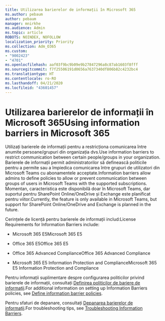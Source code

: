 ```yaml
---
title: Utilizarea barierelor de informații în Microsoft 365
ms.author: pebaum
author: pebaum
manager: mnirkhe
ms.audience: Admin
ms.topic: article
ROBOTS: NOINDEX, NOFOLLOW
localization_priority: Priority
ms.collection: Adm_O365
ms.custom:
- "9002423"
- "4701"
ms.openlocfilehash: aaf03f9bc9b09e9b27847296a8c87ab1603f8fff
ms.sourcegitcommit: f7f25506191d0656a7637340df806b82c4232bc4
ms.translationtype: HT
ms.contentlocale: ro-RO
ms.lasthandoff: 04/21/2020
ms.locfileid: "43601457"
---
```

# <a name="using-information-barriers-in-microsoft-365"></a><span data-ttu-id="2c7c4-102">Utilizarea barierelor de informații în Microsoft 365</span><span class="sxs-lookup"><span data-stu-id="2c7c4-102">Using information barriers in Microsoft 365</span></span>

<span data-ttu-id="2c7c4-103">Utilizați barierele de informații pentru a restricționa comunicarea între anumite persoane/grupuri din organizația dvs.</span><span class="sxs-lookup"><span data-stu-id="2c7c4-103">Use information barriers to restrict communication between certain people/groups in your organization.</span></span> <span data-ttu-id="2c7c4-104">Barierele de informații permit administratorilor să definească politicile pentru a permite sau a împiedica comunicarea între grupuri de utilizatori din Microsoft Teams cu abonamentele acceptate.</span><span class="sxs-lookup"><span data-stu-id="2c7c4-104">Information barriers allow admins to define policies to allow or prevent communication between groups of users in Microsoft Teams with the supported subscriptions.</span></span>  <span data-ttu-id="2c7c4-105">Momentan, caracteristica este disponibilă doar în Microsoft Teams, dar suportul pentru SharePoint Online/OneDrive și Exchange este planificat pentru viitor.</span><span class="sxs-lookup"><span data-stu-id="2c7c4-105">Currently, the feature is only available in Microsoft Teams, but support for SharePoint Online/OneDrive and Exchange is planned in the future.</span></span>

<span data-ttu-id="2c7c4-106">Cerințele de licență pentru barierele de informații includ:</span><span class="sxs-lookup"><span data-stu-id="2c7c4-106">License Requirements for Information Barriers include:</span></span>

- <span data-ttu-id="2c7c4-107">Microsoft 365 E5</span><span class="sxs-lookup"><span data-stu-id="2c7c4-107">Microsoft 365 E5</span></span>

- <span data-ttu-id="2c7c4-108">Office 365 E5</span><span class="sxs-lookup"><span data-stu-id="2c7c4-108">Office 365 E5</span></span>

- <span data-ttu-id="2c7c4-109">Office 365 Advanced Compliance</span><span class="sxs-lookup"><span data-stu-id="2c7c4-109">Office 365 Advanced Compliance</span></span>

- <span data-ttu-id="2c7c4-110">Microsoft 365 E5 Information Protection and Compliance</span><span class="sxs-lookup"><span data-stu-id="2c7c4-110">Microsoft 365 E5 Information Protection and Compliance</span></span>

<span data-ttu-id="2c7c4-111">Pentru informații suplimentare despre configurarea politicilor privind barierele de informații, consultați [Definirea politicilor de bariere de informații](https://docs.microsoft.com/microsoft-365/compliance/information-barriers-policies).</span><span class="sxs-lookup"><span data-stu-id="2c7c4-111">For additional information on setting up Information Barriers policies, see [Define information barrier policies](https://docs.microsoft.com/microsoft-365/compliance/information-barriers-policies).</span></span>

<span data-ttu-id="2c7c4-112">Pentru sfaturi de depanare, consultați [Depanarea barierelor de informații](https://docs.microsoft.com/microsoft-365/compliance/information-barriers-troubleshooting).</span><span class="sxs-lookup"><span data-stu-id="2c7c4-112">For troubleshooting tips, see [Troubleshooting Information Barriers](https://docs.microsoft.com/microsoft-365/compliance/information-barriers-troubleshooting).</span></span>
